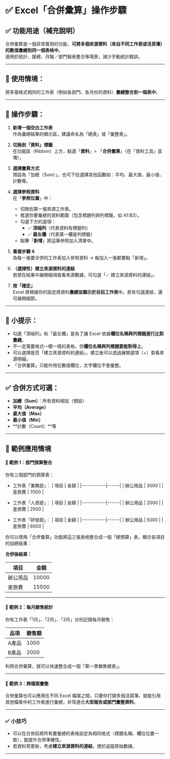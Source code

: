 # ✅ Excel「合併彙算」操作步驟

## ✅ 功能用途（補充說明）

合併彙算是一個非常實用的功能，**可將多個來源資料（來自不同工作表或活頁簿）的數值彙總到同一個表格中**。  
適用於統計、匯總、月報／部門報表整合等場景，減少手動統計錯誤。

---

## 🔸 使用情境：  
將多張格式相同的工作表（例如各部門、各月份的資料）**彙總整合到一個表中**。

---

## 🧭 操作步驟：

1. **新增一個空白工作表**  
   作為彙總結果的顯示區，建議命名為「總表」或「彙整表」。

2. **切換到「資料」標籤**  
   在功能區（Ribbon）上方，點選「**資料**」> 「**合併彙算**」（在「資料工具」區塊）。

3. **選擇彙算方式**  
   預設為「加總（Sum）」，也可下拉選擇其他函數如：平均、最大值、最小值、計數等。

4. **選擇參照資料**  
   在「**參照位置**」中：
   - 切換到第一張來源工作表。
   - 框選你要彙總的資料範圍（包含標題列與列標籤，如 A1:B3）。
   - 勾選下方的選項：
     - ✅ **頂端列**（代表資料有標題列）
     - ✅ **最左欄**（代表第一欄是列標籤）
   - 點擊「**新增**」將這筆參照加入清單中。

5. **重複步驟 4**  
   為每一張要合併的工作表加入參照資料 → 每加入一張都要點「新增」。

6. **（選擇性）建立來源資料的連結**  
   若想在結果中展開細項查看來源數據，可勾選「✅ 建立來源資料的連結」。

7. **按「確定」**  
   Excel 將根據你的設定將資料**彙總並顯示於目前工作表**中。若有勾選連結，還可展開細節。

---

## 🧠 小提示：
- 勾選「頂端列」和「最左欄」是為了讓 Excel 依據**欄位名稱與列標題進行比對彙總**。
- 不一定需要格式一模一樣的表格，但**欄位名稱與列標題要能對得上**。
- 可以選擇是否「建立來源資料的連結」，建立後可以透過展開選項（+）查看來源明細。
- 「合併彙算」只能作用在數值欄位，文字欄位不會彙整。

---

## ✅ 合併方式可選：

- **加總（Sum）**：所有資料相加（預設）
- **平均（Average）**
- **最大值（Max）**
- **最小值（Min）**
- **計數（Count）**等

---

## 🧠 範例應用情境

#### 🌟 範例 1：部門預算整合  
你有三個部門的預算表：

- 工作表「業務部」：
  | 項目       | 金額 |
  |------------|------|
  | 辦公用品   | 3000 |
  | 差旅費     | 7000 |

- 工作表「人資部」：
  | 項目       | 金額 |
  |------------|------|
  | 辦公用品   | 2000 |
  | 差旅費     | 2500 |

- 工作表「研發部」：
  | 項目       | 金額 |
  |------------|------|
  | 辦公用品   | 5000 |
  | 差旅費     | 6000 |

你可以使用「合併彙算」功能將這三張表格整合成一個「總預算」表，顯示各項目的加總結果：

**合併後結果：**

| 項目       | 金額 |
|------------|------|
| 辦公用品   | 10000 |
| 差旅費     | 15500 |

---

#### 🌟 範例 2：每月銷售統計  
你有工作表「1月」、「2月」、「3月」分別記錄每月銷售：

| 品項   | 銷售額 |
|--------|--------|
| A產品  | 1000   |
| B產品  | 2000   |

利用合併彙算，就可以快速整合成一個「第一季銷售總表」。

---

#### 🌟 範例 3：跨檔案彙整  
合併彙算也可以應用在不同 Excel 檔案之間，只要你打開多個活頁簿，就能引用其他檔案中的工作表進行彙總，非常適合**大型報告或部門彙整資料**。

---

### ✅ 小技巧

- 可以在合併前將所有要彙總的表格設定為相同格式（標題名稱、欄位位置一致），能提升合併準確性。
- 若資料常更新，考慮**建立來源資料的連結**，便於追蹤原始數據。

---